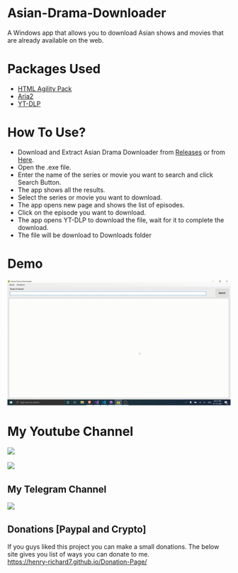 # Asian-Drama-Downloader
 A Windows app that allows you to download Asian shows and movies that are already available on the web.
 
# Packages Used
 * [HTML Agility Pack](https://html-agility-pack.net/)
 * [Aria2](https://aria2.github.io/)
 * [YT-DLP](https://github.com/yt-dlp/yt-dlp)

# How To Use?
 * Download and Extract Asian Drama Downloader from [Releases](https://github.com/henry-richard7/Asian-Drama-Downloader/releases) or from [Here](https://github.com/henry-richard7/Asian-Drama-Downloader/releases/download/v1.0/Asian.Drama.Downloader.zip).
 * Open the .exe file.
 * Enter the name of the series or movie you want to search and click Search Button.
 * The app shows all the results.
 * Select the series or movie you want to download.
 * The app opens new page and shows the list of episodes.
 * Click on the episode you want to download.
 * The app opens YT-DLP to download the file, wait for it to complete the download.
 * The file will be download to Downloads folder

# Demo
![demo](https://github.com/henry-richard7/Asian-Drama-Downloader/raw/main/Demo.gif)

# My Youtube Channel
[![](https://img.shields.io/badge/Subscribe-red?style=for-the-badge&logo=YouTube)](https://www.youtube.com/channel/UCVGasc5jr45eZUpZNHvbtWQ)

[![](https://img.shields.io/youtube/channel/subscribers/UCVGasc5jr45eZUpZNHvbtWQ?style=social)](https://www.youtube.com/channel/UCVGasc5jr45eZUpZNHvbtWQ)

## My Telegram Channel
[![](https://img.shields.io/badge/Telegram-Join%20Now-blue?style=for-the-badge&logo=Telegram)](https://t.me/hr_tools)

## Donations [Paypal and Crypto]

If you guys liked this project you can make a small donations. The below site gives you list of ways you can donate to me.
<br/>
https://henry-richard7.github.io/Donation-Page/
